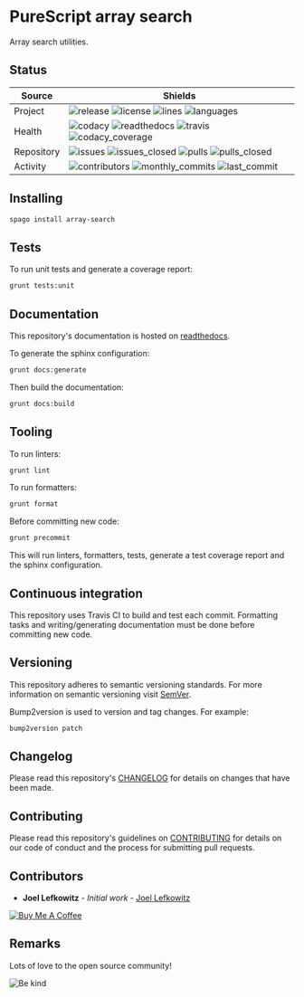 # PureScript array search

Array search utilities.

## Status

| Source     | Shields                                                                                                                         |
| ---------- | ------------------------------------------------------------------------------------------------------------------------------- |
| Project    | ![release][release_shield] ![license][license_shield] ![lines][lines_shield] ![languages][languages_shield]                     |
| Health     | ![codacy][codacy_shield] ![readthedocs][readthedocs_shield] ![travis][travis_shield] ![codacy_coverage][codacy_coverage_shield] |
| Repository | ![issues][issues_shield] ![issues_closed][issues_closed_shield] ![pulls][pulls_shield] ![pulls_closed][pulls_closed_shield]     |
| Activity   | ![contributors][contributors_shield] ![monthly_commits][monthly_commits_shield] ![last_commit][last_commit_shield]              |

## Installing

```bash
spago install array-search
```

## Tests

To run unit tests and generate a coverage report:

```bash
grunt tests:unit
```

## Documentation

This repository's documentation is hosted on [readthedocs][readthedocs].

To generate the sphinx configuration:

```bash
grunt docs:generate
```

Then build the documentation:

```bash
grunt docs:build
```

## Tooling

To run linters:

```bash
grunt lint
```

To run formatters:

```bash
grunt format
```

Before committing new code:

```bash
grunt precommit
```

This will run linters, formatters, tests, generate a test coverage report and the sphinx configuration.

## Continuous integration

This repository uses Travis CI to build and test each commit. Formatting tasks and writing/generating documentation must be done before committing new code.

## Versioning

This repository adheres to semantic versioning standards.
For more information on semantic versioning visit [SemVer][semver].

Bump2version is used to version and tag changes.
For example:

```bash
bump2version patch
```

## Changelog

Please read this repository's [CHANGELOG](CHANGELOG.md) for details on changes that have been made.

## Contributing

Please read this repository's guidelines on [CONTRIBUTING](CONTRIBUTING.md) for details on our code of conduct and the process for submitting pull requests.

## Contributors

-   **Joel Lefkowitz** - _Initial work_ - [Joel Lefkowitz][author]

[![Buy Me A Coffee][coffee_button]][coffee]

## Remarks

Lots of love to the open source community!

![Be kind][be_kind]

<!-- Public links -->

[semver]: http://semver.org/

<!-- External links -->

[readthedocs]: https://purescript-array-search.readthedocs.io/en/latest/
[coffee]: https://www.buymeacoffee.com/joellefkowitz
[coffee_button]: https://cdn.buymeacoffee.com/buttons/default-blue.png
[be_kind]: https://media.giphy.com/media/osAcIGTSyeovPq6Xph/giphy.gif

<!-- Acknowledgments -->

[author]: https://github.com/joellefkowitz

<!-- Project shields -->

[release_shield]: https://img.shields.io/github/v/tag/joellefkowitz/purescript-array-search
[license_shield]: https://img.shields.io/github/license/joellefkowitz/purescript-array-search
[lines_shield]: https://img.shields.io/tokei/lines/github/joellefkowitz/purescript-array-search
[languages_shield]: https://img.shields.io/github/languages/count/joellefkowitz/purescript-array-search

<!-- Health shields -->

[codacy_shield]: https://img.shields.io/codacy/grade/a234d28178cf4a1b8bca450fdc432f77
[readthedocs_shield]: https://img.shields.io/readthedocs/purescript-array-search
[travis_shield]: https://img.shields.io/travis/com/joellefkowitz/purescript-array-search
[codacy_coverage_shield]: https://img.shields.io/codacy/coverage/a234d28178cf4a1b8bca450fdc432f77

<!-- Repository shields -->

[issues_shield]: https://img.shields.io/github/issues/joellefkowitz/purescript-array-search
[issues_closed_shield]: https://img.shields.io/github/issues-closed/joellefkowitz/purescript-array-search
[pulls_shield]: https://img.shields.io/github/issues-pr/joellefkowitz/purescript-array-search
[pulls_closed_shield]: https://img.shields.io/github/issues-pr-closed/joellefkowitz/purescript-array-search

<!-- Activity shields -->

[contributors_shield]: https://img.shields.io/github/contributors/joellefkowitz/purescript-array-search
[monthly_commits_shield]: https://img.shields.io/github/commit-activity/m/joellefkowitz/purescript-array-search
[last_commit_shield]: https://img.shields.io/github/last-commit/joellefkowitz/purescript-array-search

